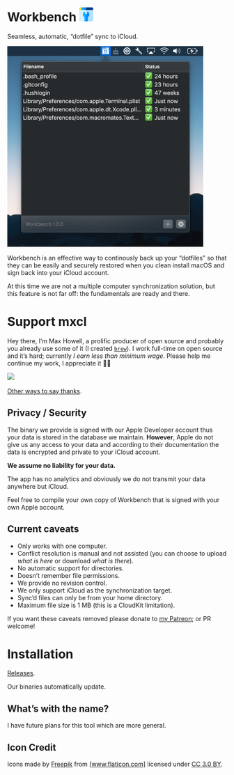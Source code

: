 # Workbench <img src="Detritus/Assets.xcassets/AppIcon.appiconset/icon-64.png" width="32" height="32">

Seamless, automatic, “dotfile” sync to iCloud.

<img src="Documents/Screenshot.1.png" width="450">

Workbench is an effective way to continously back up your “dotfiles” so that they
can be easily and securely restored when you clean install macOS and sign back
into your iCloud account.

At this time we are not a multiple computer synchronization solution, but this
feature is not far off: the fundamentals are ready and there.

# Support mxcl

Hey there, I’m Max Howell, a prolific producer of open source and probably you
already use some of it (I created [`brew`]). I work full-time on open source and
it’s hard; currently *I earn less than minimum wage*. Please help me continue my
work, I appreciate it 🙏🏻

<a href="https://www.patreon.com/mxcl">
	<img src="https://c5.patreon.com/external/logo/become_a_patron_button@2x.png" width="160">
</a>

[Other ways to say thanks](http://mxcl.github.io/#donate).

[`brew`]: https://brew.sh

## Privacy / Security

The binary we provide is signed with our Apple Developer account thus your data
is stored in the database we maintain. **However**, Apple do not give us any
access to your data and according to their documentation the data is encrypted
and private to your iCloud account.

**We assume no liability for your data.**

The app has no analytics and obviously we do not transmit your data anywhere
but iCloud.

Feel free to compile your own copy of Workbench that is signed with your own
Apple account.

## Current caveats

* Only works with one computer.
* Conflict resolution is manual and not assisted (you can choose to upload *what
    is here* or download *what is there*).
* No automatic support for directories.
* Doesn’t remember file permissions.
* We provide no revision control.
* We only support iCloud as the synchronization target.
* Sync’d files can only be from your home directory.
* Maximum file size is 1 MB (this is a CloudKit limitation).

If you want these caveats removed please donate to
[my Patreon](https://www.patreon.com/mxcl); or PR welcome!

# Installation

[Releases](../../releases).

Our binaries automatically update.

## What’s with the name?

I have future plans for this tool which are more general.

## Icon Credit

Icons made by [Freepik] from [www.flaticon.com] licensed under [CC 3.0 BY].

[Freepik]: https://www.freepik.com
[www.flaticon.com]: https://www.flaticon.com
[CC 3.0 BY]: http://creativecommons.org/licenses/by/3.0/
